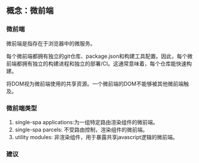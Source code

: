 ## 概念：微前端

### 微前端
微前端是指存在于浏览器中的微服务。

每个微前端都拥有独立的git仓库、package.json和构建工具配置。因此，每个微前端都拥有独立的构建进程和独立的部署/CI。这通常意味着，每个仓库能快速构建。

将DOM视为微前端使用的共享资源。一个微前端的DOM不能够被其他微前端触及。

### 微前端类型
1. single-spa applications:为一组特定路由渲染组件的微前端。
2. single-spa parcels: 不受路由控制，渲染组件的微前端。
3. utility modules: 非渲染组件，用于暴露共享javascript逻辑的微前端。

### 建议







